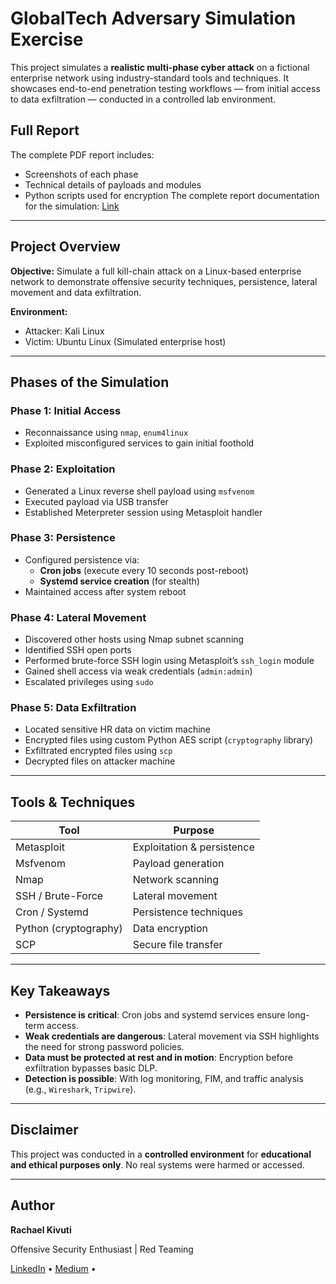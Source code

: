# GlobalTech Adversary Simulation Exercise

This project simulates a **realistic multi-phase cyber attack** on a fictional enterprise network using industry-standard tools and techniques. It showcases end-to-end penetration testing workflows — from initial access to data exfiltration — conducted in a controlled lab environment.

## Full Report
The complete PDF report includes:
- Screenshots of each phase
- Technical details of payloads and modules
- Python scripts used for encryption
The complete report documentation for the simulation: [Link](https://github.com/RachaelKivuti/Lab_Project/blob/main/GlobalTech_Adversary_Simulation_Project_by_Rachael_Kivuti.pdf)

---

## Project Overview

**Objective:** Simulate a full kill-chain attack on a Linux-based enterprise network to demonstrate offensive security techniques, persistence, lateral movement and data exfiltration.

**Environment:**
- Attacker: Kali Linux
- Victim: Ubuntu Linux (Simulated enterprise host)

---

## Phases of the Simulation

### Phase 1: Initial Access
- Reconnaissance using `nmap`, `enum4linux`
- Exploited misconfigured services to gain initial foothold

### Phase 2: Exploitation
- Generated a Linux reverse shell payload using `msfvenom`
- Executed payload via USB transfer
- Established Meterpreter session using Metasploit handler

### Phase 3: Persistence
- Configured persistence via:
  - **Cron jobs** (execute every 10 seconds post-reboot)
  - **Systemd service creation** (for stealth)
- Maintained access after system reboot

### Phase 4: Lateral Movement
- Discovered other hosts using Nmap subnet scanning
- Identified SSH open ports
- Performed brute-force SSH login using Metasploit’s `ssh_login` module
- Gained shell access via weak credentials (`admin:admin`)
- Escalated privileges using `sudo`

### Phase 5: Data Exfiltration
- Located sensitive HR data on victim machine
- Encrypted files using custom Python AES script (`cryptography` library)
- Exfiltrated encrypted files using `scp`
- Decrypted files on attacker machine

---

## Tools & Techniques

| Tool            | Purpose                        |
|-----------------|--------------------------------|
| Metasploit      | Exploitation & persistence     |
| Msfvenom        | Payload generation             |
| Nmap            | Network scanning               |
| SSH / Brute-Force | Lateral movement            |
| Cron / Systemd  | Persistence techniques         |
| Python (cryptography) | Data encryption       |
| SCP             | Secure file transfer           |

---

## Key Takeaways

- **Persistence is critical**: Cron jobs and systemd services ensure long-term access.
- **Weak credentials are dangerous**: Lateral movement via SSH highlights the need for strong password policies.
- **Data must be protected at rest and in motion**: Encryption before exfiltration bypasses basic DLP.
- **Detection is possible**: With log monitoring, FIM, and traffic analysis (e.g., `Wireshark`, `Tripwire`).

---

## Disclaimer

This project was conducted in a **controlled environment** for **educational and ethical purposes only**. No real systems were harmed or accessed.

---

## Author

**Rachael Kivuti**  

Offensive Security Enthusiast | Red Teaming 

[LinkedIn](https://www.linkedin.com/in/rachael-kivuti-575056226/) • [Medium](https://medium.com/@kivutingatha) • 



